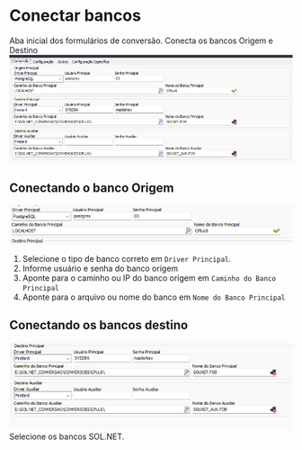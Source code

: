 # Conectar bancos  
Aba inicial dos formulários de conversão. Conecta os bancos Origem e Destino  
![ConectarBancos.png](./Imagens/ConectarBancos.png)  
## Conectando o banco Origem  
![ConectarBancoOrigem.png](./Imagens/ConectarBancoOrigem.png)  
1) Selecione o tipo de banco correto em `Driver Principal`.  
2) Informe usuário e senha do banco origem  
3) Aponte para o caminho ou IP do banco origem em `Caminho do Banco Principal`  
4) Aponte para o arquivo ou nome do banco em `Nome do Banco Principal`  
## Conectando os bancos destino  
![ConectarBancosDestino.png](./Imagens/ConectarBancosDestino.png)  
Selecione os bancos SOL.NET.  

